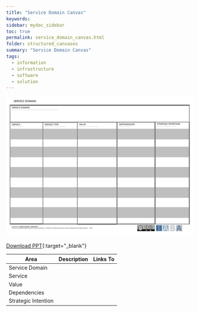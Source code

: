 ```yaml
---
title: "Service Domain Canvas"
keywords: 
sidebar: mydoc_sidebar
toc: true
permalink: service_domain_canvas.html
folder: structured_canvases
summary: "Service Domain Canvas"
tags: 
  - information
  - infrastructure
  - software
  - solution
---
```


![image001](media/service_domain_canvas.svg)

[Download PPT](media/ppt/service_domain_canvas.ppt){:target="_blank"}

| Area                | Description | Links To |
| ------------------- | ----------- | -------- |
| Service Domain      |             |          |
| Service             |             |          |
| Value               |             |          |
| Dependencies        |             |          |
| Strategic Intention |             |          |

